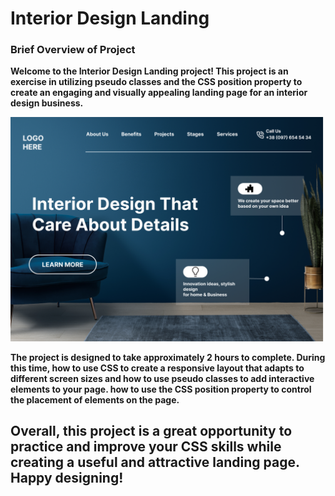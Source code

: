 # Interior Design Landing

### Brief Overview of Project
**Welcome to the Interior Design Landing project! This project is an exercise in utilizing pseudo classes and the CSS position property to create an engaging and visually appealing landing page for an interior design business.**

![Test Image 1](./thumbnail.png)

**The project is designed to take approximately 2 hours to complete. During this time,  how to use CSS to create a responsive layout that adapts to different screen sizes and how to use pseudo classes to add interactive elements to your page.  how to use the CSS position property to control the placement of elements on the page.**

## Overall, this project is a great opportunity to practice and improve your CSS skills while creating a useful and attractive landing page. Happy designing!
